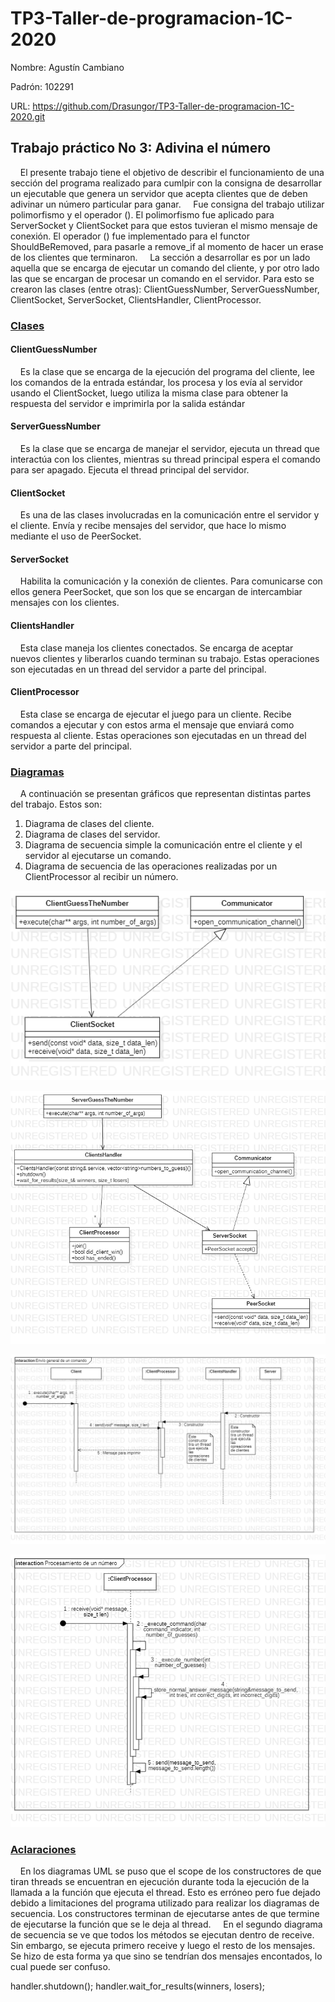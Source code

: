 # TP3-Taller-de-programacion-1C-2020

Nombre: Agustín Cambiano

Padrón: 102291

URL: https://github.com/Drasungor/TP3-Taller-de-programacion-1C-2020.git


## Trabajo práctico No 3: Adivina el número

&nbsp;&nbsp;&nbsp;&nbsp;El presente trabajo tiene el objetivo de describir el
funcionamiento de una sección del programa realizado para cumlpir con la
consigna de desarrollar un ejecutable que
genera un servidor que acepta clientes que de deben adivinar un número
particular para ganar.
&nbsp;&nbsp;&nbsp;&nbsp;Fue consigna del trabajo utilizar polimorfismo y el
operador (). El polimorfismo fue aplicado para ServerSocket y ClientSocket
para que estos tuvieran el mismo mensaje de conexión. El operador () fue
implementado para el functor ShouldBeRemoved, para pasarle a remove_if
al momento de hacer un erase de los clientes que terminaron.
&nbsp;&nbsp;&nbsp;&nbsp;La sección a desarrollar es por un lado aquella que
se encarga de ejecutar un comando del cliente, y por otro lado las que se
encargan de procesar un comando en el servidor. Para esto se crearon las
clases (entre otras): ClientGuessNumber, ServerGuessNumber, ClientSocket,
ServerSocket, ClientsHandler, ClientProcessor.

### <ins>Clases</ins>

#### ClientGuessNumber
&nbsp;&nbsp;&nbsp;&nbsp;Es la clase que se encarga de la ejecución del
programa del cliente, lee los comandos de la entrada estándar, los procesa
y los evía al servidor usando el ClientSocket, luego utiliza la misma clase
para obtener la respuesta del servidor e imprimirla por la salida estándar

#### ServerGuessNumber
&nbsp;&nbsp;&nbsp;&nbsp;Es la clase que se encarga de manejar el servidor,
ejecuta un thread que interactúa con los clientes, mientras su thread principal
espera el comando para ser apagado. Ejecuta el thread principal del servidor.

#### ClientSocket
&nbsp;&nbsp;&nbsp;&nbsp;Es una de las clases involucradas en la comunicación
entre el servidor y el cliente. Envía y recibe mensajes del servidor, que hace
lo mismo mediante el uso de PeerSocket.

#### ServerSocket
&nbsp;&nbsp;&nbsp;&nbsp;Habilita la comunicación y la conexión de clientes.
Para comunicarse con ellos genera PeerSocket, que son los que se encargan de
intercambiar mensajes con los clientes.

#### ClientsHandler
&nbsp;&nbsp;&nbsp;&nbsp;Esta clase maneja los clientes conectados. Se encarga
de aceptar nuevos clientes y liberarlos cuando terminan su trabajo. Estas
operaciones son ejecutadas en un thread del servidor a parte del principal.

#### ClientProcessor
&nbsp;&nbsp;&nbsp;&nbsp;Esta clase se encarga de ejecutar el juego para un
cliente. Recibe comandos a ejecutar y con estos arma el mensaje que enviará
como respuesta al cliente. Estas operaciones son ejecutadas en un thread del
servidor a parte del principal.

### <ins>Diagramas</ins>

&nbsp;&nbsp;&nbsp;&nbsp;A continuación se presentan gráficos que representan
distintas partes del trabajo. Estos son:

1. Diagrama de clases del cliente.
2. Diagrama de clases del servidor.
3. Diagrama de secuencia simple la comunicación entre el cliente y el servidor
   al ejecutarse un comando.
4. Diagrama de secuencia de las operaciones realizadas por un ClientProcessor
   al recibir un número.

![Diagrama_de_clases_de_cliente](/imgs/Diagrama_de_clases_cliente.png)

![Diagrama_de_clases_de_servidor](/imgs/Diagrama_de_clases_servidor.png)

![Diagrama_de_secuencia_comando_general](/imgs/Envio_general_de_comando.png)

![Diagrama_de_secuencia_procesamiendo_de_numero](/imgs/Procesamiento_de_un_numero.png)

### <ins>Aclaraciones</ins>

&nbsp;&nbsp;&nbsp;&nbsp;En los diagramas UML se puso que el scope de los
constructores de que tiran threads se encuentran en ejecución durante toda
la ejecución de la llamada a la función que ejecuta el thread. Esto es
erróneo pero fue dejado debido a limitaciones del programa utilizado
para realizar los diagramas de secuencia. Los constructores terminan de
ejecutarse antes de que termine de ejecutarse la función que se le deja al
thread.
&nbsp;&nbsp;&nbsp;&nbsp;En el segundo diagrama de secuencia se ve que todos
los métodos se ejecutan dentro de receive. Sin embargo, se ejecuta primero
receive y luego el resto de los mensajes. Se hizo de esta forma ya que
sino se tendrían dos mensajes encontados, lo cual puede ser confuso.



handler.shutdown();
handler.wait_for_results(winners, losers);
